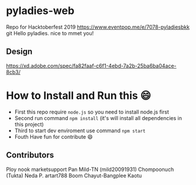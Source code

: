 # pyladies-web

Repo for Hacktoberfest 2019 https://www.eventpop.me/e/7078-pyladiesbkk
git
Hello pyladies. nice to mmet you!

## Design
https://xd.adobe.com/spec/fa82faaf-c6f1-4ebd-7a2b-25ba6ba04ace-8cb3/

# How to Install and Run this :smile:
 - First this repo require ```node.js``` so you need to install node.js first
 - Second run command ```npm install``` (it's will install all dependencies in this project)
 - Third to start dev enviroment use command ```npm start``` 
 - Fouth Have fun for contribute :smile:

## Contributors
Ploy
nook marketsupport
Pan
Mild-TN (mild20091931)
Chompoonuch (Tukta)
Neda P.
artart788
Boom
Chayut-Bangplee
Kaotu
